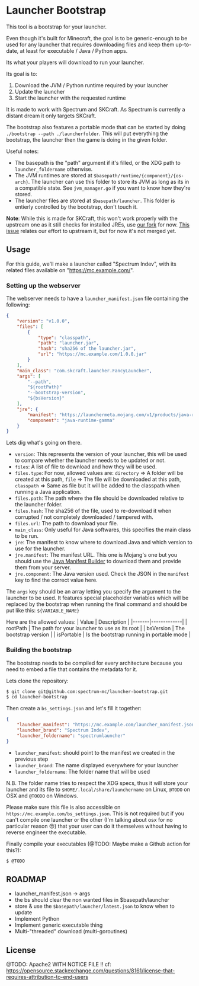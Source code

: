 # Launcher Bootstrap

This tool is a bootstrap for your launcher.

Even though it's built for Minecraft, the goal is to be generic-enough to be used for any launcher that requires downloading files and keep them up-to-date, at least for executable / Java / Python apps.

Its what your players will download to run your launcher.

Its goal is to:
1. Download the JVM / Python runtime required by your launcher
2. Update the launcher
3. Start the launcher with the requested runtime

It is made to work with Spectrum and SKCraft. As Spectrum is currently a distant dream it only targets SKCraft.

The bootstrap also features a portable mode that can be started by doing `./bootstrap --path ./launcherfolder`. This will put everything the bootstrap, the launcher then the game is doing in the given folder.

Useful notes:
- The basepath is the "path" argument if it's filled, or the XDG path to `launcher_foldername` otherwise.
- The JVM runtimes are stored at `$basepath/runtime/{component}/{os-arch}`. The launcher can use this folder to store its JVM as long as its in a compatible state. See `jvm_manager.go` if you want to know how they're stored.
- The launcher files are stored at `$basepath/launcher`. This folder is entierly controlled by the bootstrap, don't touch it.

**Note**: While this is made for SKCraft, this won't work properly with the upstream one as it still checks for installed JREs, use [our fork](https://github.com/spectrum-mc/skcraft) for now. [This issue](https://github.com/SKCraft/Launcher/issues/521) relates our effort to upstream it, but for now it's not merged yet.


## Usage

For this guide, we'll make a launcher called "Spectrum Indev", with its related files available on "https://mc.example.com/".

### Setting up the webserver

The webserver needs to have a `launcher_manifest.json` file containing the following:
```json
{
    "version": "v1.0.0",
    "files": [
        {
            "type": "classpath",
            "path": "launcher.jar",
            "hash": "sha256 of the launcher.jar",
            "url": "https://mc.example.com/1.0.0.jar"
        }
    ],
    "main_class": "com.skcraft.launcher.FancyLauncher",
    "args": [
        "--path",
        "${rootPath}"
        "--bootstrap-version",
        "${bsVersion}"
    ],
    "jre": {
        "manifest": "https://launchermeta.mojang.com/v1/products/java-runtime/2ec0cc96c44e5a76b9c8b7c39df7210883d12871/all.json",
        "component": "java-runtime-gamma"
    }
}
```

Lets dig what's going on there.

- `version`: This represents the version of your launcher, this will be used to compare whether the launcher needs to be updated or not.
- `files`: A list of file to download and how they will be used.
- `files.type`: For now, allowed values are: `directory` => A folder will be created at this path, `file` => The file will be downloaded at this path, `classpath` => Same as file but it will be added to the classpath when running a Java application.
- `files.path`: The path where the file should be downloaded relative to the launcher folder.
- `files.hash`: The sha256 of the file, used to re-download it when corrupted / not completely downloaded / tampered with.
- `files.url`: The path to download your file.
- `main_class`: Only useful for Java softwares, this specifies the main class to be run.
- `jre`: The manifest to know where to download Java and which version to use for the launcher.
- `jre.manifest`: The manifest URL. This one is Mojang's one but you should use the [Java Manifest Builder](https://github.com/spectrum-mc/java-manifest-builder) to download them and provide them from your server.
- `jre.component`: The Java version used. Check the JSON in the `manifest` key to find the correct value here.

The `args` key should be an array letting you specify the argument to the launcher to be used. It features special placeholder variables which will be replaced by the bootstrap when running the final command and should be put like this: `${VARIABLE_NAME}`

Here are the allowed values:
| Value | Description |
|-------|-------------|
| rootPath | The path for your launcher to use as its root |
| bsVersion | The bootstrap version |
| isPortable | Is the bootstrap running in portable mode |

### Building the bootstrap

The bootstrap needs to be compiled for every architecture because you need to embed a file that contains the metadata for it.

Lets clone the repository:
```sh
$ git clone git@github.com:spectrum-mc/launcher-bootstrap.git
$ cd launcher-bootstrap
```

Then create a `bs_settings.json` and let's fill it together:
```json
{
	"launcher_manifest": "https://mc.example.com/launcher_manifest.json",
	"launcher_brand": "Spectrum Indev",
	"launcher_foldername": "spectrumlauncher"
}
```

- `launcher_manifest`: should point to the manifest we created in the previous step
- `launcher_brand`: The name displayed everywhere for your launcher
- `launcher_foldername`: The folder name that will be used

N.B. The folder name tries to respect the XDG specs, thus it will store your launcher and its file to `$HOME/.local/share/launchername` on Linux, `@TODO` on OSX and `@TOODO` on Windows.

Please make sure this file is also accessible on `https://mc.example.com/bs_settings.json`. This is not required but if you can't compile one launcher or the other (I'm talking about osx for no particular reason :unamused:) that your user can do it themselves without having to reverse engineer the executable.

Finally compile your executables (@TODO: Maybe make a Github action for this?):
```sh
$ @TODO
```

## ROADMAP

- launcher_manifest.json -> args
- the bs should clear the non wanted files in $basepath/launcher
- store & use the `$basepath/launcher/latest.json` to know when to update
- Implement Python
- Implement generic executable thing
- Multi-"threaded" download (multi-goroutines)

## License

@TODO: Apache2 WITH NOTICE FILE !!
cf: https://opensource.stackexchange.com/questions/8161/license-that-requires-attribution-to-end-users

